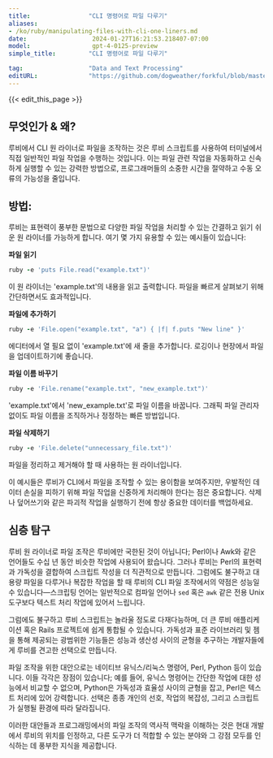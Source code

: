 ```yaml
---
title:                "CLI 명령어로 파일 다루기"
aliases:
- /ko/ruby/manipulating-files-with-cli-one-liners.md
date:                  2024-01-27T16:21:53.218407-07:00
model:                 gpt-4-0125-preview
simple_title:         "CLI 명령어로 파일 다루기"

tag:                  "Data and Text Processing"
editURL:              "https://github.com/dogweather/forkful/blob/master/content/ko/ruby/manipulating-files-with-cli-one-liners.md"
---
```


{{< edit_this_page >}}

## 무엇인가 & 왜?

루비에서 CLI 원 라이너로 파일을 조작하는 것은 루비 스크립트를 사용하여 터미널에서 직접 일반적인 파일 작업을 수행하는 것입니다. 이는 파일 관련 작업을 자동화하고 신속하게 실행할 수 있는 강력한 방법으로, 프로그래머들의 소중한 시간을 절약하고 수동 오류의 가능성을 줄입니다.

## 방법:

루비는 표현력이 풍부한 문법으로 다양한 파일 작업을 처리할 수 있는 간결하고 읽기 쉬운 원 라이너를 가능하게 합니다. 여기 몇 가지 유용할 수 있는 예시들이 있습니다:

**파일 읽기**

```ruby
ruby -e 'puts File.read("example.txt")'
```

이 원 라이너는 'example.txt'의 내용을 읽고 출력합니다. 파일을 빠르게 살펴보기 위해 간단하면서도 효과적입니다.

**파일에 추가하기**

```ruby
ruby -e 'File.open("example.txt", "a") { |f| f.puts "New line" }'
```

에디터에서 열 필요 없이 'example.txt'에 새 줄을 추가합니다. 로깅이나 현장에서 파일을 업데이트하기에 좋습니다.

**파일 이름 바꾸기**

```ruby
ruby -e 'File.rename("example.txt", "new_example.txt")'
```

'example.txt'에서 'new_example.txt'로 파일 이름을 바꿉니다. 그래픽 파일 관리자 없이도 파일 이름을 조직하거나 정정하는 빠른 방법입니다.

**파일 삭제하기**

```ruby
ruby -e 'File.delete("unnecessary_file.txt")'
```

파일을 정리하고 제거해야 할 때 사용하는 원 라이너입니다.

이 예시들은 루비가 CLI에서 파일을 조작할 수 있는 용이함을 보여주지만, 우발적인 데이터 손실을 피하기 위해 파일 작업을 신중하게 처리해야 한다는 점은 중요합니다. 삭제나 덮어쓰기와 같은 파괴적 작업을 실행하기 전에 항상 중요한 데이터를 백업하세요.

## 심층 탐구

루비 원 라이너로 파일 조작은 루비에만 국한된 것이 아닙니다; Perl이나 Awk와 같은 언어들도 수십 년 동안 비슷한 작업에 사용되어 왔습니다. 그러나 루비는 Perl의 표현력과 가독성을 결합하여 스크립트 작성을 더 직관적으로 만듭니다. 그럼에도 불구하고 대용량 파일을 다루거나 복잡한 작업을 할 때 루비의 CLI 파일 조작에서의 약점은 성능일 수 있습니다—스크립팅 언어는 일반적으로 컴파일 언어나 `sed` 혹은 `awk` 같은 전용 Unix 도구보다 텍스트 처리 작업에 있어서 느립니다.

그럼에도 불구하고 루비 스크립트는 놀라울 정도로 다재다능하며, 더 큰 루비 애플리케이션 혹은 Rails 프로젝트에 쉽게 통합될 수 있습니다. 가독성과 표준 라이브러리 및 젬을 통해 제공되는 광범위한 기능들은 성능과 생산성 사이의 균형을 추구하는 개발자들에게 루비를 견고한 선택으로 만듭니다.

파일 조작을 위한 대안으로는 네이티브 유닉스/리눅스 명령어, Perl, Python 등이 있습니다. 이들 각각은 장점이 있습니다; 예를 들어, 유닉스 명령어는 간단한 작업에 대한 성능에서 비교할 수 없으며, Python은 가독성과 효율성 사이의 균형을 잡고, Perl은 텍스트 처리에 있어 강력합니다. 선택은 종종 개인의 선호, 작업의 복잡성, 그리고 스크립트가 실행될 환경에 따라 달라집니다.

이러한 대안들과 프로그래밍에서의 파일 조작의 역사적 맥락을 이해하는 것은 현대 개발에서 루비의 위치를 인정하고, 다른 도구가 더 적합할 수 있는 분야와 그 강점 모두를 인식하는 데 풍부한 지식을 제공합니다.
